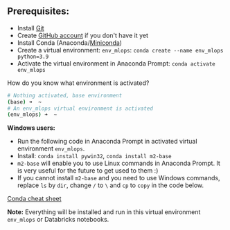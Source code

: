 ## Prerequisites:

- Install [Git](https://git-scm.com/book/en/v2/Getting-Started-Installing-Git)
- Create [GitHub account](https://github.com/) if you don't have it yet
- Install Conda (Anaconda/[Miniconda](https://docs.conda.io/en/latest/miniconda.html))
- Create a virtual environment: `env_mlops`:
  `conda create --name env_mlops python=3.9`
- Activate the virtual environment in Anaconda Prompt:
  `conda activate env_mlops`

How do you know what environment is activated?

```bash
# Nothing activated, base environment
(base) ➜  ~
# An env_mlops virtual environment is activated
(env_mlops) ➜  ~
```

**Windows users:**

- Run the following code in Anaconda Prompt in activated virtual environment `env_mlops`.
- Install: `conda install pywin32`, `conda install m2-base`
- `m2-base` will enable you to use Linux commands in Anaconda Prompt. It is very useful for the future to get used to them :)
- If you cannot install `m2-base` and you need to use Windows commands, replace `ls` by `dir`, change `/` to `\` and `cp` to `copy` in the code below.

[Conda cheat sheet](https://docs.conda.io/projects/conda/en/4.6.0/_downloads/52a95608c49671267e40c689e0bc00ca/conda-cheatsheet.pdf)

**Note:** Everything will be installed and run in this virtual environment `env_mlops` or Databricks notebooks.
